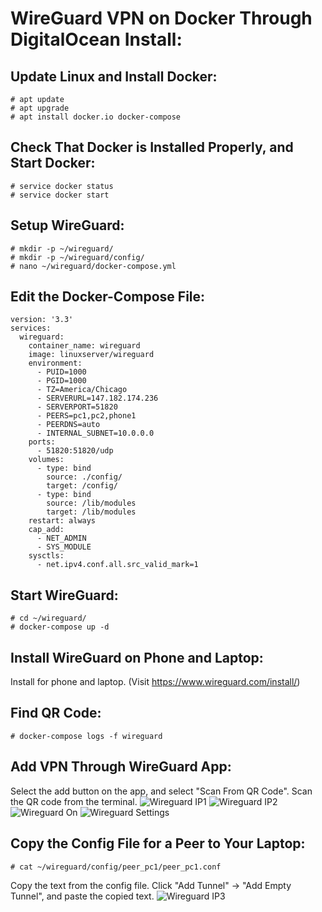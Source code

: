 # WireGuard VPN on Docker Through DigitalOcean Install:
## Update Linux and Install Docker:
~~~
# apt update
# apt upgrade
# apt install docker.io docker-compose
~~~
## Check That Docker is Installed Properly, and Start Docker:
~~~
# service docker status
# service docker start
~~~
## Setup WireGuard:
~~~
# mkdir -p ~/wireguard/
# mkdir -p ~/wireguard/config/
# nano ~/wireguard/docker-compose.yml
~~~
## Edit the Docker-Compose File:
~~~
version: '3.3'
services:
  wireguard:
    container_name: wireguard
    image: linuxserver/wireguard
    environment:
      - PUID=1000
      - PGID=1000
      - TZ=America/Chicago
      - SERVERURL=147.182.174.236
      - SERVERPORT=51820
      - PEERS=pc1,pc2,phone1
      - PEERDNS=auto
      - INTERNAL_SUBNET=10.0.0.0
    ports:
      - 51820:51820/udp
    volumes:
      - type: bind
        source: ./config/
        target: /config/
      - type: bind
        source: /lib/modules
        target: /lib/modules
    restart: always
    cap_add:
      - NET_ADMIN
      - SYS_MODULE
    sysctls:
      - net.ipv4.conf.all.src_valid_mark=1
~~~
## Start WireGuard:
~~~
# cd ~/wireguard/
# docker-compose up -d
~~~
## Install WireGuard on Phone and Laptop:
Install for phone and laptop. (Visit https://www.wireguard.com/install/)
## Find QR Code:
~~~
# docker-compose logs -f wireguard
~~~
## Add VPN Through WireGuard App:
Select the add button on the app, and select "Scan From QR Code". Scan the QR code from the terminal.
![Wireguard IP1](/Media/WireGuard-Android1.png)
![Wireguard IP2](/Media/WireGuard-Android2.png)
![Wireguard On](/Media/WireGuard-Android3.png)
![Wireguard Settings](/Media/WireGuard-Android4.png)
## Copy the Config File for a Peer to Your Laptop:
~~~
# cat ~/wireguard/config/peer_pc1/peer_pc1.conf
~~~
Copy the text from the config file. Click "Add Tunnel" -> "Add Empty Tunnel", and paste the copied text.
![Wireguard IP3](/Media/WireGuard-Windows.png)
